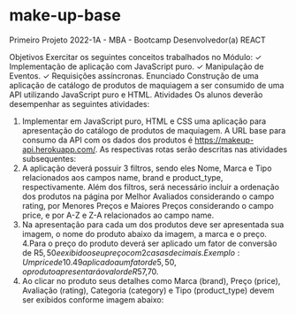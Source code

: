 # make-up-base
Primeiro Projeto 2022-1A - MBA - Bootcamp Desenvolvedor(a) REACT

Objetivos
Exercitar os seguintes conceitos trabalhados no Módulo:
✓ Implementação de aplicação com JavaScript puro.
✓ Manipulação de Eventos.
✓ Requisições assíncronas.
Enunciado
Construção de uma aplicação de catálogo de produtos de maquiagem a ser consumido de uma API
utilizando JavaScript puro e HTML.
Atividades
Os alunos deverão desempenhar as seguintes atividades:
1. Implementar em JavaScript puro, HTML e CSS uma aplicação para apresentação do catálogo
de produtos de maquiagem. A URL base para consumo da API com os dados dos produtos é
https://makeup-api.herokuapp.com/. As respectivas rotas serão descritas nas atividades
subsequentes:
2. A aplicação deverá possuir 3 filtros, sendo eles Nome, Marca e Tipo relacionados aos campos
name, brand e product_type, respectivamente. Além dos filtros, será necessário incluir a
ordenação dos produtos na página por Melhor Avaliados considerando o campo rating, por
Menores Preços e Maiores Preços considerando o campo price, e por A-Z e Z-A relacionados
ao campo name.
3. Na apresentação para cada um dos produtos deve ser apresentada sua imagem, o nome do
produto abaixo da imagem, a marca e o preço.
4.Para o preço do produto deverá ser aplicado um fator de conversão de R$5,50 e exibido o
seu preço com 2 casas decimais. Exemplo: Um price de 10.49 aplicado a um fator de 5,50, o
produto apresentará o valor de R$57,70.
5. Ao clicar no produto seus detalhes como Marca (brand), Preço (price), Avaliação (rating),
Categoria (category) e Tipo (product_type) devem ser exibidos conforme imagem abaixo:

